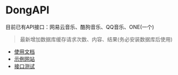 DongAPI
===
目前已有API接口：网易云音乐、酷狗音乐、QQ音乐、ONE(一个)

>最新增加数据库缓存请求次数、内容、结果(务必安装数据库后使用)

* [使用文档](https://github.com/mrdong916/DongApi/wiki)
* [示例网站](https://www.7cwa.com/)
* [接口测试](https://api.hibai.cn/api/demo/index)

